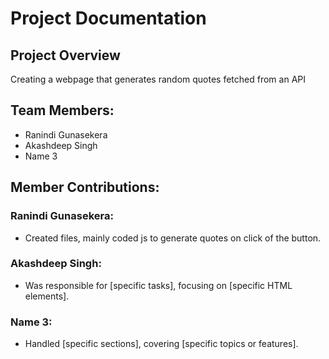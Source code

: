 # Project Documentation

## Project Overview
Creating a webpage that generates random quotes fetched from an API


## Team Members:

- Ranindi Gunasekera
- Akashdeep Singh
- Name 3

## Member Contributions:

### Ranindi Gunasekera:

-   Created files, mainly coded js to generate quotes on click of the button.

### Akashdeep Singh:

-   Was responsible for [specific tasks], focusing on [specific HTML elements].

### Name 3:

-   Handled [specific sections], covering [specific topics or features].